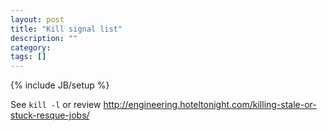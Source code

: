 ```yaml
---
layout: post
title: "Kill signal list"
description: ""
category: 
tags: []
---
```

{% include JB/setup %}

See `kill -l` or review
http://engineering.hoteltonight.com/killing-stale-or-stuck-resque-jobs/

